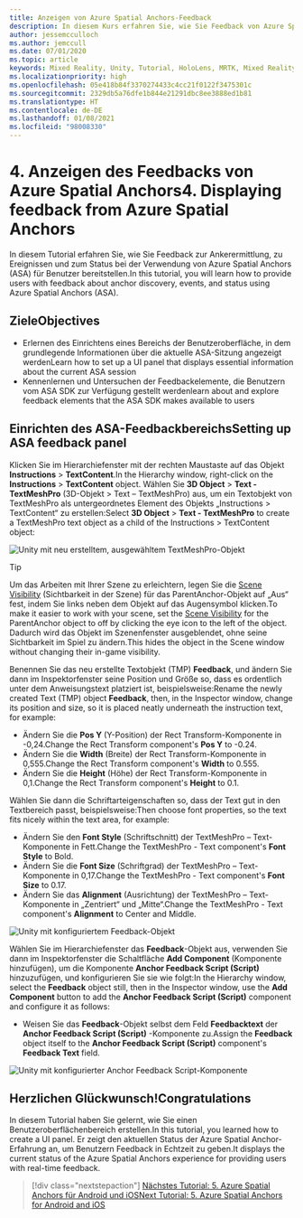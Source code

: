 ```yaml
---
title: Anzeigen von Azure Spatial Anchors-Feedback
description: In diesem Kurs erfahren Sie, wie Sie Feedback von Azure Spatial Anchors in einer Mixed Reality-Anwendung anzeigen.
author: jessemcculloch
ms.author: jemccull
ms.date: 07/01/2020
ms.topic: article
keywords: Mixed Reality, Unity, Tutorial, HoloLens, MRTK, Mixed Reality Toolkit, UWP, Azure Spatial Anchors, Sitzungen, Feedbackelemente
ms.localizationpriority: high
ms.openlocfilehash: 05e418b84f3370274433c4cc21f0122f3475301c
ms.sourcegitcommit: 2329db5a76dfe1b844e21291dbc8ee3888ed1b81
ms.translationtype: HT
ms.contentlocale: de-DE
ms.lasthandoff: 01/08/2021
ms.locfileid: "98008330"
---
```

# <a name="4-displaying-feedback-from-azure-spatial-anchors"></a><span data-ttu-id="39277-104">4. Anzeigen des Feedbacks von Azure Spatial Anchors</span><span class="sxs-lookup"><span data-stu-id="39277-104">4. Displaying feedback from Azure Spatial Anchors</span></span>

<span data-ttu-id="39277-105">In diesem Tutorial erfahren Sie, wie Sie Feedback zur Ankerermittlung, zu Ereignissen und zum Status bei der Verwendung von Azure Spatial Anchors (ASA) für Benutzer bereitstellen.</span><span class="sxs-lookup"><span data-stu-id="39277-105">In this tutorial, you will learn how to provide users with feedback about anchor discovery, events, and status using Azure Spatial Anchors (ASA).</span></span>

## <a name="objectives"></a><span data-ttu-id="39277-106">Ziele</span><span class="sxs-lookup"><span data-stu-id="39277-106">Objectives</span></span>

* <span data-ttu-id="39277-107">Erlernen des Einrichtens eines Bereichs der Benutzeroberfläche, in dem grundlegende Informationen über die aktuelle ASA-Sitzung angezeigt werden</span><span class="sxs-lookup"><span data-stu-id="39277-107">Learn how to set up a UI panel that displays essential information about the current ASA session</span></span>
* <span data-ttu-id="39277-108">Kennenlernen und Untersuchen der Feedbackelemente, die Benutzern vom ASA SDK zur Verfügung gestellt werden</span><span class="sxs-lookup"><span data-stu-id="39277-108">learn about and explore feedback elements that the ASA SDK makes available to users</span></span>

## <a name="setting-up-asa-feedback-panel"></a><span data-ttu-id="39277-109">Einrichten des ASA-Feedbackbereichs</span><span class="sxs-lookup"><span data-stu-id="39277-109">Setting up ASA feedback panel</span></span>

<span data-ttu-id="39277-110">Klicken Sie im Hierarchiefenster mit der rechten Maustaste auf das Objekt **Instructions** > **TextContent**.</span><span class="sxs-lookup"><span data-stu-id="39277-110">In the Hierarchy window, right-click on the **Instructions** > **TextContent** object.</span></span> <span data-ttu-id="39277-111">Wählen Sie **3D Object** > **Text - TextMeshPro** (3D-Objekt > Text – TextMeshPro) aus, um ein Textobjekt von TextMeshPro als untergeordnetes Element des Objekts „Instructions > TextContent“ zu erstellen:</span><span class="sxs-lookup"><span data-stu-id="39277-111">Select **3D Object** > **Text - TextMeshPro** to create a TextMeshPro text object as a child of the Instructions > TextContent object:</span></span>

![Unity mit neu erstelltem, ausgewähltem TextMeshPro-Objekt](images/mr-learning-asa/asa-04-section1-step1-1.png)

> [!TIP]
> <span data-ttu-id="39277-113">Um das Arbeiten mit Ihrer Szene zu erleichtern, legen Sie die <a href="https://docs.unity3d.com/Manual/SceneVisibility.html" target="_blank">Scene Visibility</a> (Sichtbarkeit in der Szene) für das ParentAnchor-Objekt auf „Aus“ fest, indem Sie links neben dem Objekt auf das Augensymbol klicken.</span><span class="sxs-lookup"><span data-stu-id="39277-113">To make it easier to work with your scene, set the  <a href="https://docs.unity3d.com/Manual/SceneVisibility.html" target="_blank">Scene Visibility</a> for the ParentAnchor object to off by clicking the eye icon to the left of the object.</span></span> <span data-ttu-id="39277-114">Dadurch wird das Objekt im Szenenfenster ausgeblendet, ohne seine Sichtbarkeit im Spiel zu ändern.</span><span class="sxs-lookup"><span data-stu-id="39277-114">This hides the object in the Scene window without changing their in-game visibility.</span></span>

<span data-ttu-id="39277-115">Benennen Sie das neu erstellte Textobjekt (TMP) **Feedback**, und ändern Sie dann im Inspektorfenster seine Position und Größe so, dass es ordentlich unter dem Anweisungstext platziert ist, beispielsweise:</span><span class="sxs-lookup"><span data-stu-id="39277-115">Rename the newly created Text (TMP) object **Feedback**, then, in the Inspector window, change its position and size, so it is placed neatly underneath the instruction text, for example:</span></span>

* <span data-ttu-id="39277-116">Ändern Sie die **Pos Y** (Y-Position) der Rect Transform-Komponente in -0,24.</span><span class="sxs-lookup"><span data-stu-id="39277-116">Change the Rect Transform component's **Pos Y** to -0.24.</span></span>
* <span data-ttu-id="39277-117">Ändern Sie die **Width** (Breite) der Rect Transform-Komponente in 0,555.</span><span class="sxs-lookup"><span data-stu-id="39277-117">Change the Rect Transform component's **Width** to 0.555.</span></span>
* <span data-ttu-id="39277-118">Ändern Sie die **Height** (Höhe) der Rect Transform-Komponente in 0,1.</span><span class="sxs-lookup"><span data-stu-id="39277-118">Change the Rect Transform component's **Height** to 0.1.</span></span>

<span data-ttu-id="39277-119">Wählen Sie dann die Schriftarteigenschaften so, dass der Text gut in den Textbereich passt, beispielsweise:</span><span class="sxs-lookup"><span data-stu-id="39277-119">Then choose font properties, so the text fits nicely within the text area, for example:</span></span>

* <span data-ttu-id="39277-120">Ändern Sie den **Font Style** (Schriftschnitt) der TextMeshPro – Text-Komponente in Fett.</span><span class="sxs-lookup"><span data-stu-id="39277-120">Change the TextMeshPro - Text component's **Font Style** to Bold.</span></span>
* <span data-ttu-id="39277-121">Ändern Sie die **Font Size** (Schriftgrad) der TextMeshPro – Text-Komponente in 0,17.</span><span class="sxs-lookup"><span data-stu-id="39277-121">Change the TextMeshPro - Text component's **Font Size** to 0.17.</span></span>
* <span data-ttu-id="39277-122">Ändern Sie das **Alignment** (Ausrichtung) der TextMeshPro – Text-Komponente in „Zentriert“ und „Mitte“.</span><span class="sxs-lookup"><span data-stu-id="39277-122">Change the TextMeshPro - Text component's **Alignment** to Center and Middle.</span></span>

![Unity mit konfiguriertem Feedback-Objekt](images/mr-learning-asa/asa-04-section1-step1-2.png)

<span data-ttu-id="39277-124">Wählen Sie im Hierarchiefenster das **Feedback**-Objekt aus, verwenden Sie dann im Inspektorfenster die Schaltfläche **Add Component** (Komponente hinzufügen), um die Komponente **Anchor Feedback Script (Script)** hinzuzufügen, und konfigurieren Sie sie wie folgt:</span><span class="sxs-lookup"><span data-stu-id="39277-124">In the Hierarchy window, select the **Feedback** object still, then in the Inspector window, use the **Add Component** button to add the **Anchor Feedback Script (Script)** component and configure it as follows:</span></span>

* <span data-ttu-id="39277-125">Weisen Sie das **Feedback**-Objekt selbst dem Feld **Feedbacktext** der **Anchor Feedback Script (Script)** -Komponente zu.</span><span class="sxs-lookup"><span data-stu-id="39277-125">Assign the **Feedback** object itself to the **Anchor Feedback Script (Script)** component's **Feedback Text** field.</span></span>

![Unity mit konfigurierter Anchor Feedback Script-Komponente](images/mr-learning-asa/asa-04-section1-step1-3.png)

## <a name="congratulations"></a><span data-ttu-id="39277-127">Herzlichen Glückwunsch!</span><span class="sxs-lookup"><span data-stu-id="39277-127">Congratulations</span></span>

<span data-ttu-id="39277-128">In diesem Tutorial haben Sie gelernt, wie Sie einen Benutzeroberflächenbereich erstellen.</span><span class="sxs-lookup"><span data-stu-id="39277-128">In this tutorial, you learned how to create a UI panel.</span></span> <span data-ttu-id="39277-129">Er zeigt den aktuellen Status der Azure Spatial Anchor-Erfahrung an, um Benutzern Feedback in Echtzeit zu geben.</span><span class="sxs-lookup"><span data-stu-id="39277-129">It displays the current status of the Azure Spatial Anchors experience for providing users with real-time feedback.</span></span>

> [!div class="nextstepaction"]
> [<span data-ttu-id="39277-130">Nächstes Tutorial: 5. Azure Spatial Anchors für Android und iOS</span><span class="sxs-lookup"><span data-stu-id="39277-130">Next Tutorial: 5. Azure Spatial Anchors for Android and iOS</span></span>](mr-learning-asa-05.md)

